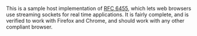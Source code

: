 This is a sample host implementation of [RFC 6455](https://tools.ietf.org/html/rfc6455), which lets web browsers use
streaming sockets for real time applications. It is fairly complete, and is verified to work with Firefox and Chrome,
and should work with any other compliant browser.


